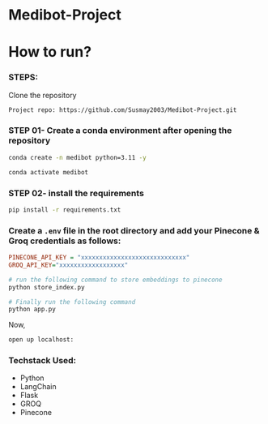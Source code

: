 # Medibot-Project

# How to run?
### STEPS:

Clone the repository

```bash
Project repo: https://github.com/Susmay2003/Medibot-Project.git
```
### STEP 01- Create a conda environment after opening the repository

```bash
conda create -n medibot python=3.11 -y
```

```bash
conda activate medibot
```


### STEP 02- install the requirements
```bash
pip install -r requirements.txt
```


### Create a `.env` file in the root directory and add your Pinecone & Groq credentials as follows:

```ini
PINECONE_API_KEY = "xxxxxxxxxxxxxxxxxxxxxxxxxxxxx"
GROQ_API_KEY="xxxxxxxxxxxxxxxxxx"
```


```bash
# run the following command to store embeddings to pinecone
python store_index.py
```

```bash
# Finally run the following command
python app.py
```

Now,
```bash
open up localhost:
```


### Techstack Used:

- Python
- LangChain
- Flask
- GROQ
- Pinecone
